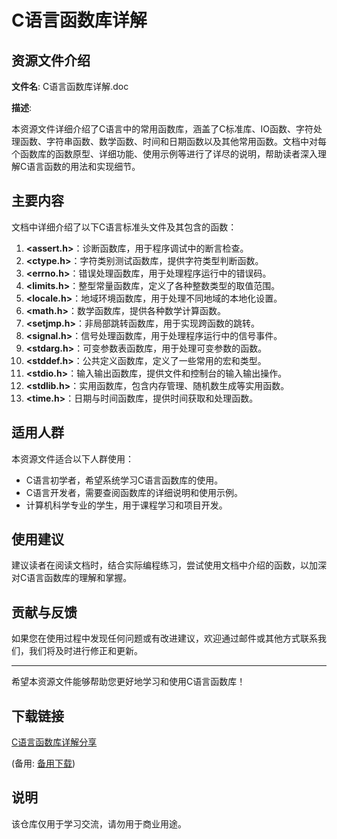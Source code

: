 # C语言函数库详解

## 资源文件介绍

**文件名**: C语言函数库详解.doc

**描述**: 

本资源文件详细介绍了C语言中的常用函数库，涵盖了C标准库、IO函数、字符处理函数、字符串函数、数学函数、时间和日期函数以及其他常用函数。文档中对每个函数库的函数原型、详细功能、使用示例等进行了详尽的说明，帮助读者深入理解C语言函数的用法和实现细节。

## 主要内容

文档中详细介绍了以下C语言标准头文件及其包含的函数：

1. **<assert.h>**：诊断函数库，用于程序调试中的断言检查。
2. **<ctype.h>**：字符类别测试函数库，提供字符类型判断函数。
3. **<errno.h>**：错误处理函数库，用于处理程序运行中的错误码。
4. **<limits.h>**：整型常量函数库，定义了各种整数类型的取值范围。
5. **<locale.h>**：地域环境函数库，用于处理不同地域的本地化设置。
6. **<math.h>**：数学函数库，提供各种数学计算函数。
7. **<setjmp.h>**：非局部跳转函数库，用于实现跨函数的跳转。
8. **<signal.h>**：信号处理函数库，用于处理程序运行中的信号事件。
9. **<stdarg.h>**：可变参数表函数库，用于处理可变参数的函数。
10. **<stddef.h>**：公共定义函数库，定义了一些常用的宏和类型。
11. **<stdio.h>**：输入输出函数库，提供文件和控制台的输入输出操作。
12. **<stdlib.h>**：实用函数库，包含内存管理、随机数生成等实用函数。
13. **<time.h>**：日期与时间函数库，提供时间获取和处理函数。

## 适用人群

本资源文件适合以下人群使用：

- C语言初学者，希望系统学习C语言函数库的使用。
- C语言开发者，需要查阅函数库的详细说明和使用示例。
- 计算机科学专业的学生，用于课程学习和项目开发。

## 使用建议

建议读者在阅读文档时，结合实际编程练习，尝试使用文档中介绍的函数，以加深对C语言函数库的理解和掌握。

## 贡献与反馈

如果您在使用过程中发现任何问题或有改进建议，欢迎通过邮件或其他方式联系我们，我们将及时进行修正和更新。

---

希望本资源文件能够帮助您更好地学习和使用C语言函数库！

## 下载链接
[C语言函数库详解分享](https://pan.quark.cn/s/d246fc093928) 

(备用: [备用下载](https://pan.baidu.com/s/1TYjQEDhmvcxRnx5Y5P6XGA?pwd=1234))

## 说明

该仓库仅用于学习交流，请勿用于商业用途。
